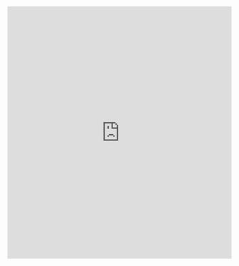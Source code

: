 <p><iframe allowfullscreen width="100%" height="569" class="google-slides-iframe" frameborder="0" scrolling="no" src="https://docs.google.com/presentation/d/e/2PACX-1vQKn_ChTfSB_3w6EASMZLBGl3dFG5pxJS9lOsGNWNlVaeoBd52uZNSykuC4GVJdlAzMlEkMtIZ49qzM/embed?start=false&amp;loop=false&amp;delayms=3000"></iframe></p>